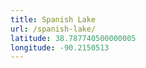 ```yaml
---
title: Spanish Lake
url: /spanish-lake/
latitude: 38.787740500000005
longitude: -90.2150513
---
```

